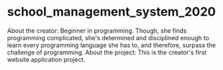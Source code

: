 # school_management_system_2020
About the creator: Beginner in programming. Though, she finds programming complicated, she's determined and disciplined enough to learn every programming language she has to, and therefore, surpass the challenge of programming.
About the project: This is the creator's first website application project. 